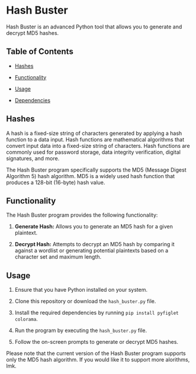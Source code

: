 # Hash Buster

Hash Buster is an advanced Python tool that allows you to generate and decrypt MD5 hashes.

## Table of Contents

- [Hashes](#hashes)

- [Functionality](#functionality)

- [Usage](#usage)

- [Dependencies](#dependencies)

## Hashes

A hash is a fixed-size string of characters generated by applying a hash function to a data input. Hash functions are mathematical algorithms that convert input data into a fixed-size string of characters. Hash functions are commonly used for password storage, data integrity verification, digital signatures, and more.

The Hash Buster program specifically supports the MD5 (Message Digest Algorithm 5) hash algorithm. MD5 is a widely used hash function that produces a 128-bit (16-byte) hash value.

## Functionality

The Hash Buster program provides the following functionality:

1. **Generate Hash:** Allows you to generate an MD5 hash for a given plaintext.

2. **Decrypt Hash:** Attempts to decrypt an MD5 hash by comparing it against a wordlist or generating potential plaintexts based on a character set and maximum length.

## Usage

1. Ensure that you have Python installed on your system.

2. Clone this repository or download the `hash_buster.py` file.

3. Install the required dependencies by running `pip install pyfiglet colorama`.

4. Run the program by executing the `hash_buster.py` file.

5. Follow the on-screen prompts to generate or decrypt MD5 hashes.

Please note that the current version of the Hash Buster program supports only the MD5 hash algorithm. If you would like it to support more alorithms, lmk.


